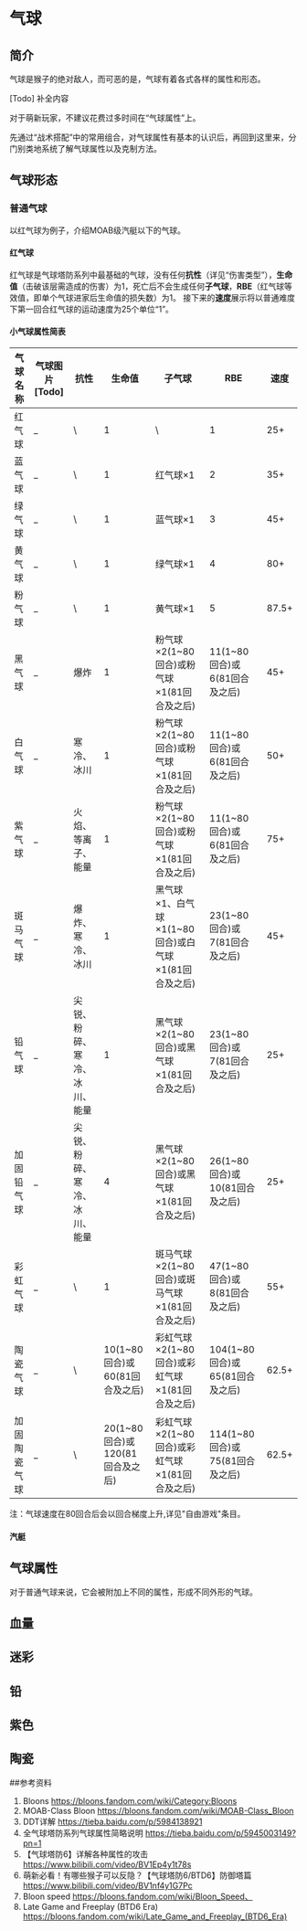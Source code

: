 # 气球
## 简介
气球是猴子的绝对敌人，而可恶的是，气球有着各式各样的属性和形态。

[Todo] 补全内容

对于萌新玩家，不建议花费过多时间在“气球属性”上。

先通过“战术搭配”中的常用组合，对气球属性有基本的认识后，再回到这里来，分门别类地系统了解气球属性以及克制方法。

## 气球形态
### 普通气球
以红气球为例子，介绍MOAB级汽艇以下的气球。
#### 红气球
红气球是气球塔防系列中最基础的气球，没有任何**抗性**（详见“伤害类型”），**生命值**（击破该层需造成的伤害）为1，死亡后不会生成任何**子气球**，**RBE**（红气球等效值，即单个气球进家后生命值的损失数）为1。
接下来的**速度**展示将以普通难度下第一回合红气球的运动速度为25个单位“1”。

#### 小气球属性简表
| 气球名称  | 气球图片[Todo]  | 抗性  | 生命值 | 子气球 | RBE | 速度  |
| ----  | ----  | ----  | ----  | ----  | ----  | ----  |
| 红气球 | _ | \ | 1 |  \  | 1 |  25+  |
| 蓝气球 | _ | \ | 1 | 红气球×1 | 2 | 35+ |
| 绿气球 | _ | \ | 1 | 蓝气球×1 | 3 | 45+ |
| 黄气球 | _ | \ | 1 | 绿气球×1 | 4 | 80+ |
| 粉气球 | _ | \ | 1 | 黄气球×1 | 5 | 87.5+ |
| 黑气球 | _ | 爆炸 | 1 | 粉气球×2(1~80回合)或粉气球×1(81回合及之后) | 11(1~80回合)或6(81回合及之后) | 45+ |
| 白气球 | _ | 寒冷、冰川 | 1 | 粉气球×2(1~80回合)或粉气球×1(81回合及之后)  | 11(1~80回合)或6(81回合及之后) | 50+ |
| 紫气球 | _ | 火焰、等离子、能量 | 1 | 粉气球×2(1~80回合)或粉气球×1(81回合及之后)  | 11(1~80回合)或6(81回合及之后) | 75+ |
| 斑马气球  | _ | 爆炸、寒冷、冰川  | 1 | 黑气球×1、白气球×1(1~80回合)或白气球×1(81回合及之后)  | 23(1~80回合)或7(81回合及之后) | 45+ |
| 铅气球 | _ | 尖锐、粉碎、寒冷、冰川、能量  | 1 | 黑气球×2(1~80回合)或黑气球×1(81回合及之后)  | 23(1~80回合)或7(81回合及之后)   | 25+ |
| 加固铅气球 | _ | 尖锐、粉碎、寒冷、冰川、能量  | 4 | 黑气球×2(1~80回合)或黑气球×1(81回合及之后)  | 26(1~80回合)或10(81回合及之后)  | 25+ |
| 彩虹气球  | _ | \ | 1 | 斑马气球×2(1~80回合)或斑马气球×1(81回合及之后)  | 47(1~80回合)或8(81回合及之后) | 55+ |
| 陶瓷气球  | _ | \ | 10(1~80回合)或60(81回合及之后)  | 彩虹气球×2(1~80回合)或彩虹气球×1(81回合及之后)  | 104(1~80回合)或65(81回合及之后) | 62.5+ |
| 加固陶瓷气球  | _ | \ | 20(1~80回合)或120(81回合及之后) | 彩虹气球×2(1~80回合)或彩虹气球×1(81回合及之后)  | 114(1~80回合)或75(81回合及之后) | 62.5+ |

注：气球速度在80回合后会以回合梯度上升,详见"自由游戏"条目。

####
#### 汽艇

## 气球属性
对于普通气球来说，它会被附加上不同的属性，形成不同外形的气球。

## 血量
## 迷彩
## 铅
## 紫色
## 陶瓷

##参考资料
1. Bloons https://bloons.fandom.com/wiki/Category:Bloons
2. MOAB-Class Bloon https://bloons.fandom.com/wiki/MOAB-Class_Bloon
3. DDT详解 https://tieba.baidu.com/p/5984138921
4. 全气球塔防系列气球属性简略说明 https://tieba.baidu.com/p/5945003149?pn=1
5. 【气球塔防6】详解各种属性的攻击 https://www.bilibili.com/video/BV1Ep4y1t78s
6. 萌新必看！有哪些猴子可以反隐？【气球塔防6/BTD6】防御塔篇 https://www.bilibili.com/video/BV1nf4y1G7Pc
7. Bloon speed https://bloons.fandom.com/wiki/Bloon_Speed、
8. Late Game and Freeplay (BTD6 Era) https://bloons.fandom.com/wiki/Late_Game_and_Freeplay_(BTD6_Era)
